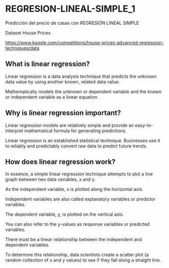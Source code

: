 # REGRESION-LINEAL-SIMPLE_1

Predicción del precio de casas con REGRESIÓN LINEAL SIMPLE

Dataset House Prices

https://www.kaggle.com/competitions/house-prices-advanced-regression-techniques/data

## What is linear regression?
Linear regression is a data analysis technique that predicts the unknown data value by using another known, related data value.

Mathematically models the unknown or dependent variable and the known or independent variable as a linear equation.

## Why is linear regression important?
Linear regression models are relatively simple and provide an easy-to-interpret mathematical formula for generating predictions.

Linear regression is an established statistical technique.
Businesses use it to reliably and predictably convert raw data to predict future trends.

## How does linear regression work?
In essence, a simple linear regression technique attempts to plot a line graph between two data variables, x and y.

As the independent variable, x is plotted along the horizontal axis.

Independent variables are also called explanatory variables or predictor variables.

The dependent variable, y, is plotted on the vertical axis.

You can also refer to the y-values as response variables or predicted variables.

There must be a linear relationship between the independent and dependent variables.

To determine this relationship, data scientists create a scatter plot (a random collection of x and y values) to see if they fall along a straight line.
